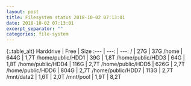 ```yaml
---
layout: post
title: Filesystem status 2018-10-02 07:13:01
date: 2018-10-02 07:13:01
excerpt_separator: ""
categories: file-system
---
```

{:.table_alt}
Harddrive | Free | Size
:--- | ---: | ---:
/ | 27G | 37G
/home | 644G | 1,7T
/home/public/HDD1 | 39G | 1,8T
/home/public/HDD3 | 64G | 1,8T
/home/public/HDD4 | 116G | 2,7T
/home/public/HDD5 | 626G | 2,7T
/home/public/HDD6 | 804G | 2,7T
/home/public/HDD7 | 113G | 2,7T
/mnt/data2 | 1,6T | 2,0T
/mnt/pool | 1,9T | 8,2T
